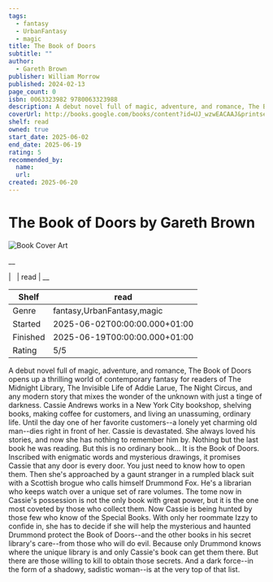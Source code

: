 ```yaml
---
tags:
  - fantasy
  - UrbanFantasy
  - magic
title: The Book of Doors
subtitle: ""
author:
  - Gareth Brown
publisher: William Morrow
published: 2024-02-13
page_count: 0
isbn: 0063323982 9780063323988
description: A debut novel full of magic, adventure, and romance, The Book of Doors opens up a thrilling world of contemporary fantasy for readers of The Midnight Library, The Invisible Life of Addie Larue, The Night Circus, and any modern story that mixes the wonder of the unknown with just a tinge of darkness. Cassie Andrews works in a New York City bookshop, shelving books, making coffee for customers, and living an unassuming, ordinary life. Until the day one of her favorite customers--a lonely yet charming old man--dies right in front of her. Cassie is devastated. She always loved his stories, and now she has nothing to remember him by. Nothing but the last book he was reading. But this is no ordinary book... It is the Book of Doors. Inscribed with enigmatic words and mysterious drawings, it promises Cassie that any door is every door. You just need to know how to open them. Then she's approached by a gaunt stranger in a rumpled black suit with a Scottish brogue who calls himself Drummond Fox. He's a librarian who keeps watch over a unique set of rare volumes. The tome now in Cassie's possession is not the only book with great power, but it is the one most coveted by those who collect them. Now Cassie is being hunted by those few who know of the Special Books. With only her roommate Izzy to confide in, she has to decide if she will help the mysterious and haunted Drummond protect the Book of Doors--and the other books in his secret library's care--from those who will do evil. Because only Drummond knows where the unique library is and only Cassie's book can get them there. But there are those willing to kill to obtain those secrets. And a dark force--in the form of a shadowy, sadistic woman--is at the very top of that list.
coverUrl: http://books.google.com/books/content?id=UJ_wzwEACAAJ&printsec=frontcover&img=1&zoom=1&source=gbs_api
shelf: read
owned: true
start_date: 2025-06-02
end_date: 2025-06-19
rating: 5
recommended_by:
  name:
  url:
created: 2025-06-20
---
```


# The Book of Doors by Gareth Brown

![Book Cover Art](http://books.google.com/books/content?id=UJ_wzwEACAAJ&printsec=frontcover&img=1&zoom=1&source=gbs_api)

__


| &nbsp; | read | __

| Shelf | read |
| --- | --- |
| Genre | fantasy,UrbanFantasy,magic |
| Started | 2025-06-02T00:00:00.000+01:00 |
| Finished | 2025-06-19T00:00:00.000+01:00 |
| Rating | 5/5 |

A debut novel full of magic, adventure, and romance, The Book of Doors opens up a thrilling world of contemporary fantasy for readers of The Midnight Library, The Invisible Life of Addie Larue, The Night Circus, and any modern story that mixes the wonder of the unknown with just a tinge of darkness. Cassie Andrews works in a New York City bookshop, shelving books, making coffee for customers, and living an unassuming, ordinary life. Until the day one of her favorite customers--a lonely yet charming old man--dies right in front of her. Cassie is devastated. She always loved his stories, and now she has nothing to remember him by. Nothing but the last book he was reading. But this is no ordinary book... It is the Book of Doors. Inscribed with enigmatic words and mysterious drawings, it promises Cassie that any door is every door. You just need to know how to open them. Then she's approached by a gaunt stranger in a rumpled black suit with a Scottish brogue who calls himself Drummond Fox. He's a librarian who keeps watch over a unique set of rare volumes. The tome now in Cassie's possession is not the only book with great power, but it is the one most coveted by those who collect them. Now Cassie is being hunted by those few who know of the Special Books. With only her roommate Izzy to confide in, she has to decide if she will help the mysterious and haunted Drummond protect the Book of Doors--and the other books in his secret library's care--from those who will do evil. Because only Drummond knows where the unique library is and only Cassie's book can get them there. But there are those willing to kill to obtain those secrets. And a dark force--in the form of a shadowy, sadistic woman--is at the very top of that list.